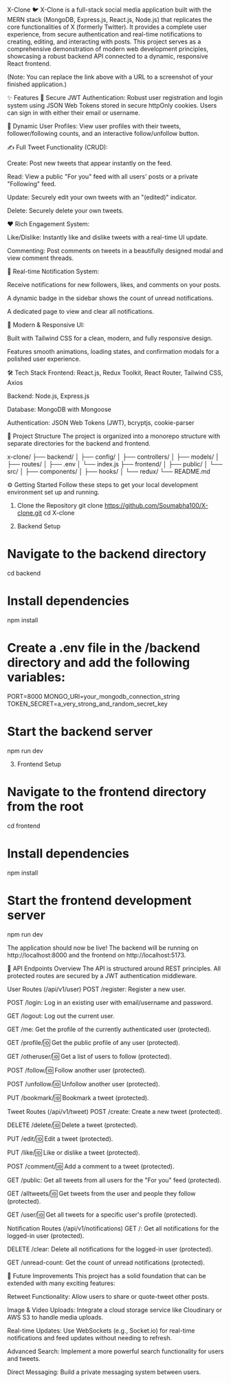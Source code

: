 X-Clone 🐦
X-Clone is a full-stack social media application built with the MERN stack (MongoDB, Express.js, React.js, Node.js) that replicates the core functionalities of X (formerly Twitter). It provides a complete user experience, from secure authentication and real-time notifications to creating, editing, and interacting with posts. This project serves as a comprehensive demonstration of modern web development principles, showcasing a robust backend API connected to a dynamic, responsive React frontend.

(Note: You can replace the link above with a URL to a screenshot of your finished application.)

✨ Features
🔐 Secure JWT Authentication: Robust user registration and login system using JSON Web Tokens stored in secure httpOnly cookies. Users can sign in with either their email or username.

👤 Dynamic User Profiles: View user profiles with their tweets, follower/following counts, and an interactive follow/unfollow button.

✍️ Full Tweet Functionality (CRUD):

Create: Post new tweets that appear instantly on the feed.

Read: View a public "For you" feed with all users' posts or a private "Following" feed.

Update: Securely edit your own tweets with an "(edited)" indicator.

Delete: Securely delete your own tweets.

❤️ Rich Engagement System:

Like/Dislike: Instantly like and dislike tweets with a real-time UI update.

Commenting: Post comments on tweets in a beautifully designed modal and view comment threads.

🔔 Real-time Notification System:

Receive notifications for new followers, likes, and comments on your posts.

A dynamic badge in the sidebar shows the count of unread notifications.

A dedicated page to view and clear all notifications.

📱 Modern & Responsive UI:

Built with Tailwind CSS for a clean, modern, and fully responsive design.

Features smooth animations, loading states, and confirmation modals for a polished user experience.

🛠 Tech Stack
Frontend: React.js, Redux Toolkit, React Router, Tailwind CSS, Axios

Backend: Node.js, Express.js

Database: MongoDB with Mongoose

Authentication: JSON Web Tokens (JWT), bcryptjs, cookie-parser

📁 Project Structure
The project is organized into a monorepo structure with separate directories for the backend and frontend.

x-clone/
├── backend/
│ ├── config/
│ ├── controllers/
│ ├── models/
│ ├── routes/
│ ├── .env
│ └── index.js
├── frontend/
│ ├── public/
│ └── src/
│ ├── components/
│ ├── hooks/
│ └── redux/
└── README.md

⚙️ Getting Started
Follow these steps to get your local development environment set up and running.

1. Clone the Repository
   git clone https://github.com/Soumabha100/X-clone.git
   cd X-clone

2. Backend Setup

# Navigate to the backend directory

cd backend

# Install dependencies

npm install

# Create a .env file in the /backend directory and add the following variables:

PORT=8000
MONGO_URI=your_mongodb_connection_string
TOKEN_SECRET=a_very_strong_and_random_secret_key

# Start the backend server

npm run dev

3. Frontend Setup

# Navigate to the frontend directory from the root

cd frontend

# Install dependencies

npm install

# Start the frontend development server

npm run dev

The application should now be live! The backend will be running on http://localhost:8000 and the frontend on http://localhost:5173.

📡 API Endpoints Overview
The API is structured around REST principles. All protected routes are secured by a JWT authentication middleware.

User Routes (/api/v1/user)
POST /register: Register a new user.

POST /login: Log in an existing user with email/username and password.

GET /logout: Log out the current user.

GET /me: Get the profile of the currently authenticated user (protected).

GET /profile/:id: Get the public profile of any user (protected).

GET /otheruser/:id: Get a list of users to follow (protected).

POST /follow/:id: Follow another user (protected).

POST /unfollow/:id: Unfollow another user (protected).

PUT /bookmark/:id: Bookmark a tweet (protected).

Tweet Routes (/api/v1/tweet)
POST /create: Create a new tweet (protected).

DELETE /delete/:id: Delete a tweet (protected).

PUT /edit/:id: Edit a tweet (protected).

PUT /like/:id: Like or dislike a tweet (protected).

POST /comment/:id: Add a comment to a tweet (protected).

GET /public: Get all tweets from all users for the "For you" feed (protected).

GET /alltweets/:id: Get tweets from the user and people they follow (protected).

GET /user/:id: Get all tweets for a specific user's profile (protected).

Notification Routes (/api/v1/notifications)
GET /: Get all notifications for the logged-in user (protected).

DELETE /clear: Delete all notifications for the logged-in user (protected).

GET /unread-count: Get the count of unread notifications (protected).

🚧 Future Improvements
This project has a solid foundation that can be extended with many exciting features:

Retweet Functionality: Allow users to share or quote-tweet other posts.

Image & Video Uploads: Integrate a cloud storage service like Cloudinary or AWS S3 to handle media uploads.

Real-time Updates: Use WebSockets (e.g., Socket.io) for real-time notifications and feed updates without needing to refresh.

Advanced Search: Implement a more powerful search functionality for users and tweets.

Direct Messaging: Build a private messaging system between users.
